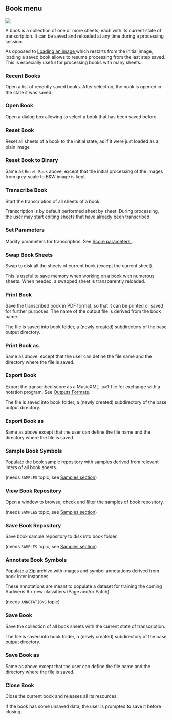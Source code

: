## Book menu

![](/assets/book_menu.png)

A book is a collection of one or more sheets, each with its current state of transcription.
It can be saved and reloaded at any time during a processing session.

As opposed to [Loading an image ](/quick/load.md) which restarts from the initial image,
loading a saved book allows to resume processing from the last step saved.
This is especially useful for processing books with many sheets.

### Recent Books

Open a list of recently saved books.
After selection, the book is opened in the state it was saved.

### Open Book

Open a dialog box allowing to select a book that has been saved before.

### Reset Book

Reset all sheets of a book to the initial state, as if it were just loaded as a plain image

### Reset Book to Binary

Same as `Reset Book` above, except that the initial processing of the images from grey-scale to
B&W image is kept.

### Transcribe Book

Start the transcription of all sheets of a book.

Transcription is by default performed sheet by sheet.
During processing, the user may start editing sheets that have already been transcribed.

### Set Parameters

Modify parameters for transcription.
See [Score parameters ](/main/score_parameters.md).

### Swap Book Sheets

Swap to disk all the sheets of current book (except the current sheet).

This is useful to save memory when working on a book with numerous sheets.
When needed, a swapped sheet is transparently reloaded.


### Print Book

Save the transcribed book in PDF format, so that it can be printed or saved for further purposes.
The name of the output file is derived from the book name.

The file is saved into book folder, a (newly created) subdirectory of the base output directory.

### Print Book as

Same as above, except that the user can define the file name and the directory where the file is saved.

### Export Book

Export the transcribed score as a MusicXML `.mxl` file for exchange with a notation program.
See [Outputs Formats](/main/output_formats.md).

The file is saved into book folder, a (newly created) subdirectory of the base output directory.

### Export Book as

Same as above except that the user can define the file name and the directory where the file is saved.

### Sample Book Symbols

Populate the book sample repository with samples derived from relevant inters of all book sheets.

(needs `SAMPLES` topic, see [Samples section](/advanced/samples.md))  

### View Book Repository

Open a window to browse, check and filter the samples of book repository.

(needs `SAMPLES` topic, see [Samples section](/advanced/samples.md))

### Save Book Repository

Save book sample repository to disk into book folder.

(needs `SAMPLES` topic, see [Samples section](/advanced/samples.md))

### Annotate Book Symbols

Populate a Zip archive with images and symbol annotations derived from book Inter instances.

These annotations are meant to populate a dataset for training the coming Audiveris 6.x new
classifiers (Page and/or Patch).

(needs `ANNOTATIONS` topic)

### Save Book

Save the collection of all book sheets with the current state of transcription.

The file is saved into book folder, a (newly created) subdirectory of the base output directory.

### Save Book as

Same as above except that the user can define the file name and the directory where the file is saved.

### Close Book

Close the current book and releases all its resources.

If the book has some unsaved data, the user is prompted to save it before closing.
